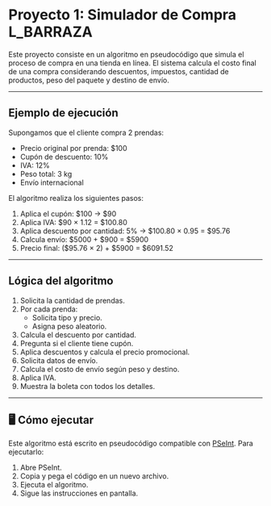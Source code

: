 # Proyecto 1: Simulador de Compra L_BARRAZA

Este proyecto consiste en un algoritmo en pseudocódigo que simula el proceso de compra en una tienda en línea. El sistema calcula el costo final de una compra considerando descuentos, impuestos, cantidad de productos, peso del paquete y destino de envío.

---

## Ejemplo de ejecución

Supongamos que el cliente compra 2 prendas:

- Precio original por prenda: $100
- Cupón de descuento: 10%
- IVA: 12%
- Peso total: 3 kg
- Envío internacional

El algoritmo realiza los siguientes pasos:

1. Aplica el cupón: $100 → $90
2. Aplica IVA: $90 × 1.12 = $100.80
3. Aplica descuento por cantidad: 5% → $100.80 × 0.95 = $95.76
4. Calcula envío: $5000 + $900 = $5900
5. Precio final: ($95.76 × 2) + $5900 = $6091.52

---

## Lógica del algoritmo

1. Solicita la cantidad de prendas.
2. Por cada prenda:
   - Solicita tipo y precio.
   - Asigna peso aleatorio.
3. Calcula el descuento por cantidad.
4. Pregunta si el cliente tiene cupón.
5. Aplica descuentos y calcula el precio promocional.
6. Solicita datos de envío.
7. Calcula el costo de envío según peso y destino.
8. Aplica IVA.
9. Muestra la boleta con todos los detalles.

---

## 🖥️ Cómo ejecutar

Este algoritmo está escrito en pseudocódigo compatible con [PSeInt](https://pseint.sourceforge.net/). Para ejecutarlo:

1. Abre PSeInt.
2. Copia y pega el código en un nuevo archivo.
3. Ejecuta el algoritmo.
4. Sigue las instrucciones en pantalla.


